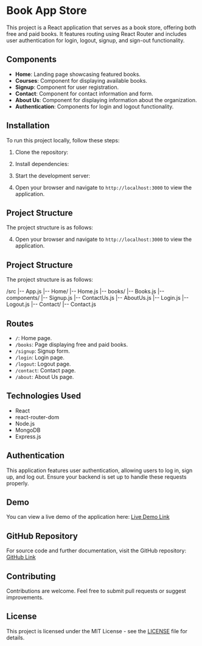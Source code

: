 # Book App Store

This project is a React application that serves as a book store, offering both free and paid books. It features routing using React Router and includes user authentication for login, logout, signup, and sign-out functionality.

## Components

- **Home**: Landing page showcasing featured books.
- **Courses**: Component for displaying available books.
- **Signup**: Component for user registration.
- **Contact**: Component for contact information and form.
- **About Us**: Component for displaying information about the organization.
- **Authentication**: Components for login and logout functionality.

## Installation

To run this project locally, follow these steps:

1. Clone the repository:


2. Install dependencies:


3. Start the development server:


4. Open your browser and navigate to `http://localhost:3000` to view the application.

## Project Structure

The project structure is as follows:


4. Open your browser and navigate to `http://localhost:3000` to view the application.

## Project Structure

The project structure is as follows:

/src |-- App.js |-- Home/ |-- Home.js |-- books/ |-- Books.js |-- components/ |-- Signup.js |-- ContactUs.js |-- AboutUs.js |-- Login.js |-- Logout.js |-- Contact/ |-- Contact.js


## Routes

- `/`: Home page.
- `/books`: Page displaying free and paid books.
- `/signup`: Signup form.
- `/login`: Login page.
- `/logout`: Logout page.
- `/contact`: Contact page.
- `/about`: About Us page.

## Technologies Used

- React
- react-router-dom
- Node.js
- MongoDB
- Express.js

## Authentication

This application features user authentication, allowing users to log in, sign up, and log out. Ensure your backend is set up to handle these requests properly.

## Demo

You can view a live demo of the application here: [Live Demo Link](<insert-demo-link>)

## GitHub Repository

For source code and further documentation, visit the GitHub repository: [GitHub Link](<insert-github-link>)

## Contributing

Contributions are welcome. Feel free to submit pull requests or suggest improvements.

## License

This project is licensed under the MIT License - see the [LICENSE](LICENSE) file for details.
